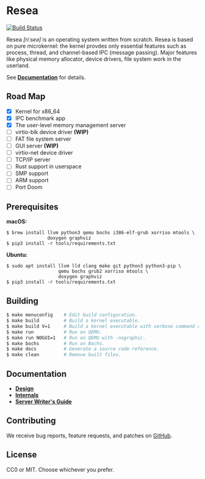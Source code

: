 Resea
=====
[![Build Status](https://travis-ci.com/seiyanuta/resea.svg?branch=master)](https://travis-ci.com/seiyanuta/resea)

Resea *[ríːseə]* is an operating system written from scratch. Resea is based on
pure microkernel: the kernel provdes only essential features such as process,
thread, and channel-based IPC (message passing). Major features like physical
memory allocator, device drivers, file system work in the userland.

See **[Documentation](#documentation)** for details.

Road Map
--------
- [x] Kernel for x86_64
- [x] IPC benchmark app
- [x] The user-level memory management server
- [ ] virtio-blk device driver **(WIP)**
- [ ] FAT file system server
- [ ] GUI server **(WIP)**
- [ ] virtio-net device driver
- [ ] TCP/IP server
- [ ] Rust support in userspace
- [ ] SMP support
- [ ] ARM support
- [ ] Port Doom

Prerequisites
-------------

**macOS:**
```
$ brew install llvm python3 qemu bochs i386-elf-grub xorriso mtools \
               doxygen graphviz
$ pip3 install -r tools/requirements.txt
```

**Ubuntu:**
```
$ sudo apt install llvm lld clang make git python3 python3-pip \
                   qemu bochs grub2 xorriso mtools \
                   doxygen graphviz
$ pip3 install -r tools/requirements.txt
```

Building
--------
```bash
$ make menuconfig    # Edit build configuration.
$ make build         # Build a kernel executable.
$ make build V=1     # Build a kernel executable with verbose command output.
$ make run           # Run on QEMU.
$ make run NOGUI=1   # Run on QEMU with -nographic.
$ make bochs         # Run on Bochs.
$ make docs          # Generate a source code reference.
$ make clean         # Remove built files.
```

Documentation
-------------
- **[Design](https://github.com/seiyanuta/resea/blob/master/docs/design.md)**
- **[Internals](https://github.com/seiyanuta/resea/blob/master/docs/internals.md)**
- **[Server Writer's Guide](https://github.com/seiyanuta/resea/blob/master/docs/server-writers-guide.md)**

Contributing
------------
We receive bug reports, feature requests, and patches on [GitHub](https://github.com/seiyanuta/resea).

License
-------
CC0 or MIT. Choose whichever you prefer.
